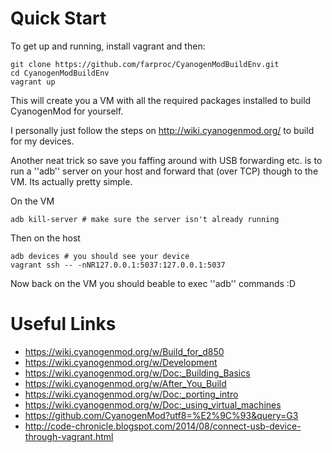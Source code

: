 # Quick Start

To get up and running, install vagrant and then:

    git clone https://github.com/farproc/CyanogenModBuildEnv.git
    cd CyanogenModBuildEnv
    vagrant up

This will create you a VM with all the required packages installed to build CyanogenMod for yourself.

I personally just follow the steps on http://wiki.cyanogenmod.org/ to build for my devices.

Another neat trick so save you faffing around with USB forwarding etc. is to run a ''adb'' server on your host and forward that (over TCP) though to the VM. Its actually pretty simple.

On the VM

    adb kill-server # make sure the server isn't already running

Then on the host

    adb devices # you should see your device
    vagrant ssh -- -nNR127.0.0.1:5037:127.0.0.1:5037

Now back on the VM you should beable to exec ''adb'' commands :D

# Useful Links

* https://wiki.cyanogenmod.org/w/Build_for_d850
* https://wiki.cyanogenmod.org/w/Development
* https://wiki.cyanogenmod.org/w/Doc:_Building_Basics
* https://wiki.cyanogenmod.org/w/After_You_Build
* https://wiki.cyanogenmod.org/w/Doc:_porting_intro
* https://wiki.cyanogenmod.org/w/Doc:_using_virtual_machines 
* https://github.com/CyanogenMod?utf8=%E2%9C%93&query=G3
* http://code-chronicle.blogspot.com/2014/08/connect-usb-device-through-vagrant.html




